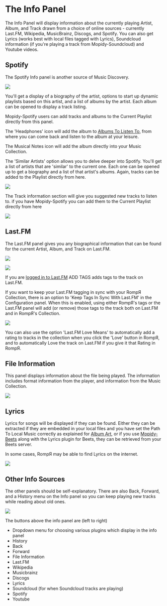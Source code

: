 # The Info Panel

The Info Panel will display information about the currently playing Artist, Album, and Track drawn from a choice of online sources - currently Last.FM, Wikipedia, MusicBrainz, Discogs, and Spotify. You can also get Lyrics (works best with local files tagged with Lyrics), Soundcloud information (if you're playing a track from Mopidy-Soundcloud) and Youtube videos.

## Spotify

The Spotify Info panel is another source of Music Discovery.

![](images/infopanel1.png)

You'll get a display of a biography of the artist, options to start up dynamic playlists based on this artist, and a list of albums by the artist. Each album can be opened to display a track listing.

Mopidy-Spotify users can add tracks and albums to the Current Playlist directly from this panel.

The 'Headphones' icon will add the album to [Albums To Listen To](/RompR/Albums-To-Listen-To), from where you can come back and listen to the album at your leisure.

The Musical Notes icon will add the album directly into your Music Collection.

The 'Similar Artists' option allows you to delve deeper into Spotify. You'll get a list of artists that are 'similar' to the current one. Each one can be opened up to get a biography and a list of that artist's albums. Again, tracks can be added to the Playlist directly from here.

![](images/infopanel2.png)

The Track information section will give you suggested new tracks to listen to. if you have Mopidy-Spotify you can add them to the Current Playlist directly from here

![](images/spotifyinfo2.png)

## Last.FM

The Last.FM panel gives you any biographical information that can be found for the current Artist, Album, and Track on Last.FM.

![](images/infopanel3.png)

![](images/infopanel4.png)

If you are [logged in to Last.FM](/RompR/LastFM) ADD TAGS adds tags to the track on Last.FM.

If you want to keep your Last.FM tagging in sync with your RompЯ Collection, there is an option to 'Keep Tags In Sync With Last.FM' in the Configuration panel. When this is enabled, using either RompЯ's tags or the Last.FM panel will add (or remove) those tags to the track both on Last.FM and in RompЯ's Collection.

![](images/lfmsync.png)

You can also use the option 'Last.FM Love Means' to automatically add a rating to tracks in the collection when you click the 'Love' button in RompЯ, and to automatically Love the track on Last.FM if you give it that Rating in RompЯ.

## File Information

This panel displays information about the file being played. The information includes format information from the player, and information from the Music Collection.

![](images/trackinfo.png)

## Lyrics

Lyrics for songs will be displayed if they can be found. Either they can be extracted if they are embedded in your local files and you have set the Path To Local Music correctly as explained for [Album Art](/RompR/Album-Art-Manager#using-local-images), or if you use [Mopidy-Beets](/RompR/Rompr-And-Mopidy) along with the Lyrics plugin for Beets, they can be retrieved from your Beets server.

In some cases, RompЯ may be able to find Lyrics on the internet.

![](images/lyrics.png)

## Other Info Sources

The other panels should be self-explanatory. There are also Back, Forward, and a History menu on the Info panel so you can keep playing new tracks while reading about old ones.

![](images/infopanel5.png)

The buttons above the info panel are (left to right)

* Dropdown menu for choosing various plugins which display in the info panel
* History
* Back
* Forward
* File Information
* Last.FM
* Wikipedia
* Musicbrainz
* Discogs
* Lyrics
* Soundcloud (for when Soundcloud tracks are playing)
* Spotify
* Youtube
